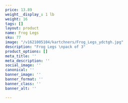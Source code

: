 ```yaml
---
price: 13.89
weight__display_: 1 lb
weight: 16
tags: []
layout: product
name: Frog Legs
sku: 77
image: "/v1621005104/kartchners/Frog_Legs_ydctgh.jpg"
description: "Frog Legs \npack of 3"
product_options: []
meta_title: ''
meta_description: ''
social_image: ''
canonical: ''
banner_image: ''
banner_format: ''
banner_class: ''
banner_alt: ''

---
```


